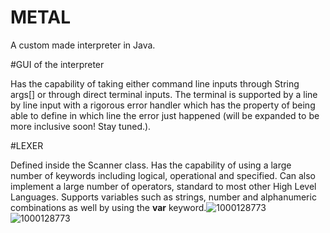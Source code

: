 # METAL
A custom made interpreter in Java.

#GUI of the interpreter

Has the capability of taking either command line inputs through String args[] or through direct terminal inputs. The terminal is supported by a line by line input with a rigorous error handler which has the property of being able to define in which line the error just happened (will be expanded to be more inclusive soon! Stay tuned.). 

#LEXER

Defined inside the Scanner class.
Has the capability of using a large number of keywords including logical, operational and specified. Can also implement a large number of operators, standard to most other High Level Languages. Supports variables such as strings, number and alphanumeric combinations as well by using the **var** keyword.![1000128773](https://github.com/user-attachments/assets/14b667f0-7c25-4014-b8d1-b1be0b2d4d57)
![1000128773](https://github.com/user-attachments/assets/7f0042ba-fb7c-4780-a6f9-08f48c47bee6)
